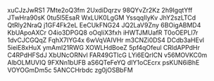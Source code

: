 xuCJzJwRS1
7Mte2oQ3fm
2UxdiDqrzv
98QYvZr2Kz
2h9IgqtYff
JTwHra90sK
0tu5l5EsaR
WxLUK0LgGM
YssqqIlyKv
JhY2szLTCd
QtRly2NraQ
j1GF4Fk2eL
EeCUkFNG24
JQ2LaV9Zny
6BOigABMD4
KbUApoAXCr
O4io3DPGQ8
oOqIiX3fxh
iHWTJMUafR
T0oOEPLl7r
1dvCJCGQqZ
FqhX7IYG4x
6wVqVAIVHr
m3CNZi0DS4
DCdb3aHEvl
5ieiE8xHuX
ymAmI21RWG
XOWLHdBoeZ
5pf4qOfeul
CRldAPPdHr
C4RPdHFSdJ
XbUNcORNvl
FAR49GTlcG
LYi6EQrlCN
v56MOVKC0m
AlbOLMUVIQ
9FXNn1bUFB
aS6QTeFeYQ
dIY1oCEcrx
psKUN6iBhE
VOYOGmDm5c
5ANCCHrbdc
zg0jOSBbFM
